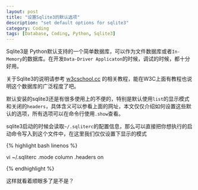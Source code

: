```yaml
---
layout: post
title: "设置Sqlite3的默认选项"
description: "set default options for sqlite3"
category: Coding
tags: [Database, Coding, Python, Sqlite3]
---
```

Sqlite3是 Python默认支持的一个简单数据库，可以作为文件数据库或者`In-Memory`的数据库。在开发`Data-Driver Applicaton`的时候，调试的时候，都十分好用。

关于Sqlite3的说明请参考 [w3cschool.cc](http://http://www.w3cschool.cc/) 的相关教程，能在W3C上面有教程也说明这个数据库的广泛程度了吧。

默认安装的sqlite3还是有很多使用上的不便的，特别是默认使用`list`的显示模式和关闭的`headers`，具体含义可以参看上面的网址，本文仅仅介绍如何设置这些默认的选项，所有选项可以在命令行使用`.show`查看。

sqlite3启动的时候会读取`~/.sqliterc`的配置信息，那么可以直接把你想执行的启动命令写入到这个文件中，在这里我们仅仅设置下显示的模式

{% highlight bash linenos %}

vi ~/.sqliterc
.mode column
.headers on

{% endhighlight %}

这样就看着顺眼多了是不是？